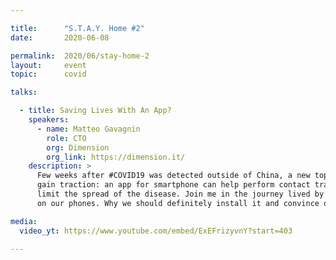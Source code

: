 ```yaml
---

title:      "S.T.A.Y. Home #2"
date:       2020-06-08

permalink:  2020/06/stay-home-2
layout:     event
topic:      covid

talks:

  - title: Saving Lives With An App?
    speakers:
      - name: Matteo Gavagnin
        role: CTO
        org: Dimension
        org_link: https://dimension.it/
    description: >
      Few weeks after #COVID19 was detected outside of China, a new topic started to
      gain traction: an app for smartphone can help perform contact tracing and therefore
      limit the spread of the disease. Join me in the journey lived by countries, experts, companies, researchers and citizens, that will end with the #immuni app installed
      on our phones. Why we should definitely install it and convince others to do it too.

media:
  video_yt: https://www.youtube.com/embed/ExEFrizyvnY?start=403

---
```

